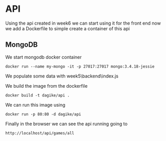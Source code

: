 # API

Using the api created in week6 we can start using it for the front end now we add a Dockerfile to simple create a container of this api

## MongoDB

We start mongodb docker container

`docker run --name my-mongo -it -p 27017:27017 mongo:3.4.18-jessie`

We populate some data with week5\backend\index.js

We build the image from the dockerfile

`docker build -t dagike/api .`

We can run this image using

`docker run -p 80:80 -d dagike/api`

Finally in the browser we can see the api running going to

`http://localhost/api/games/all`
